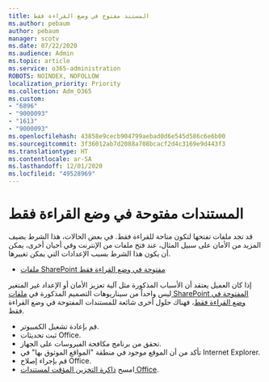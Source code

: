 ```yaml
---
title: المستند مفتوح في وضع القراءة فقط
ms.author: pebaum
author: pebaum
manager: scotv
ms.date: 07/22/2020
ms.audience: Admin
ms.topic: article
ms.service: o365-administration
ROBOTS: NOINDEX, NOFOLLOW
localization_priority: Priority
ms.collection: Adm_O365
ms.custom:
- "6896"
- "9000093"
- "1613"
- "9000093"
ms.openlocfilehash: 43858e9cecb904799aebad0d6e545d586c6e6b00
ms.sourcegitcommit: 3f36012ab7d2088a708bcacf2d4c3169e9d443f3
ms.translationtype: HT
ms.contentlocale: ar-SA
ms.lasthandoff: 12/01/2020
ms.locfileid: "49528969"
---
```

# <a name="documents-opening-in-read-only"></a>المستندات مفتوحة في وضع القراءة فقط

قد تجد ملفات تفتحها لتكون متاحة للقراءة فقط. في بعض الحالات، هذا الشرط يضيف المزيد من الأمان على سبيل المثال، عند فتح ملفات من الإنترنت وفي أحيان أخرى، يمكن أن يكون هذا الشرط بسبب الإعدادات التي يمكن تغييرها.

- [ملفات SharePoint مفتوحة في وضع القراءة فقط](https://docs.microsoft.com/sharepoint/troubleshoot/lists-and-libraries/files-open-as-read-only-and-cannot-check-in-or-out)

إذا كان العميل يعتقد أن الأسباب المذكورة مثل آلية تعزيز الأمان أو الإعداد غير المتغير ليس واحداً من سيناريوهات التصميم المذكورة في [ملفات SharePoint المفتوحة في وضع القراءة فقط](https://docs.microsoft.com/sharepoint/troubleshoot/lists-and-libraries/files-open-as-read-only-and-cannot-check-in-or-out)، فهناك حلول أخرى شائعة للمستندات المفتوحة في وضع القراءة فقط.

- قم بإعادة تشغيل الكمبيوتر.
- ثبت تحديثات Office.
- تحقق من برنامج مكافحة الفيروسات على الجهاز.
- تأكد من أن الموقع موجود في منطقة "المواقع الموثوق بها" في Internet Explorer.
- قم بإجراء إصلاح Office.
- امسح [ذاكرة التخزين المؤقت لمستندات Office](https://support.microsoft.com/office/delete-your-office-document-cache-b1d3765e-d71b-4bb8-99ca-acd22c42995d?ui=en-us&rs=en-us&ad=us).

